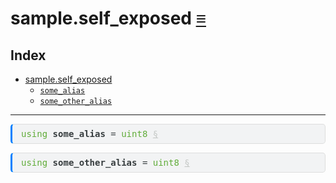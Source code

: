 # sample.self\_exposed [&equiv;](../index.md)

## Index

- <a href="../sample/self_exposed.md" id="index-link"
  class="link">sample.self_exposed</a>
  - <a href="../sample/self_exposed.md#sample-self_exposed-some_alias"
    id="index-link" class="link"><code>some_alias</code></a>
  - <a href="../sample/self_exposed.md#sample-self_exposed-some_other_alias"
    id="index-link" class="link"><code>some_other_alias</code></a>

------------------------------------------------------------------------

<pre style="font-family:monospace;background-color:#f2f3f4;color:#373d3f;border:1px solid #dddddd;border-left:3px solid #0080ff;border-radius:5px 5px 5px 5px;margin-bottom:0.5em;padding:0.5em 1em 0.5em 1em">
<span style="color:#60ac39">using</span> <span style="font-weight:bold">some_alias</span> = <span style="color:#60ac39">uint8</span> <a style="color:#c5c8c6" href="#sample-self_exposed-some_alias" id="sample-self_exposed-some_alias">§</a>
</pre>
<pre style="font-family:monospace;background-color:#f2f3f4;color:#373d3f;border:1px solid #dddddd;border-left:3px solid #0080ff;border-radius:5px 5px 5px 5px;margin-bottom:0.5em;padding:0.5em 1em 0.5em 1em">
<span style="color:#60ac39">using</span> <span style="font-weight:bold">some_other_alias</span> = <span style="color:#60ac39">uint8</span> <a style="color:#c5c8c6" href="#sample-self_exposed-some_other_alias" id="sample-self_exposed-some_other_alias">§</a>
</pre>
